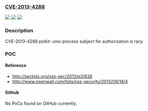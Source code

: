 ### [CVE-2013-4288](https://cve.mitre.org/cgi-bin/cvename.cgi?name=CVE-2013-4288)
![](https://img.shields.io/static/v1?label=Product&message=Red%20Hat%20Enterprise%20Linux%206&color=blue)
![](https://img.shields.io/static/v1?label=Version&message=!%200%3A0.96-5.el6_4%20&color=brighgreen)
![](https://img.shields.io/static/v1?label=Vulnerability&message=Concurrent%20Execution%20using%20Shared%20Resource%20with%20Improper%20Synchronization%20('Race%20Condition')&color=brighgreen)

### Description

CVE-2013-4288 polkit: unix-process subject for authorization is racy

### POC

#### Reference
- http://seclists.org/oss-sec/2013/q3/626
- http://www.openwall.com/lists/oss-security/2013/09/18/4

#### Github
No PoCs found on GitHub currently.

